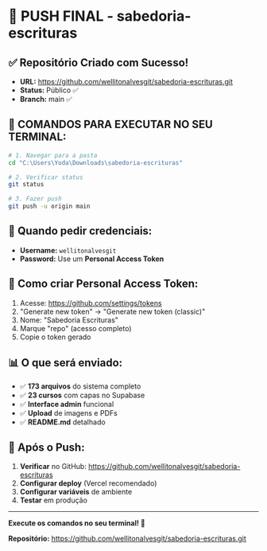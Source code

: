 # 🚀 PUSH FINAL - sabedoria-escrituras

## ✅ Repositório Criado com Sucesso!
- **URL:** https://github.com/wellitonalvesgit/sabedoria-escrituras.git
- **Status:** Público ✅
- **Branch:** main ✅

## 🔧 COMANDOS PARA EXECUTAR NO SEU TERMINAL:

```bash
# 1. Navegar para a pasta
cd "C:\Users\Yoda\Downloads\sabedoria-escrituras"

# 2. Verificar status
git status

# 3. Fazer push
git push -u origin main
```

## 🔑 Quando pedir credenciais:
- **Username:** `wellitonalvesgit`
- **Password:** Use um **Personal Access Token**

## 🔐 Como criar Personal Access Token:
1. Acesse: https://github.com/settings/tokens
2. "Generate new token" → "Generate new token (classic)"
3. Nome: "Sabedoria Escrituras"
4. Marque "repo" (acesso completo)
5. Copie o token gerado

## 📊 O que será enviado:
- ✅ **173 arquivos** do sistema completo
- ✅ **23 cursos** com capas no Supabase
- ✅ **Interface admin** funcional
- ✅ **Upload** de imagens e PDFs
- ✅ **README.md** detalhado

## 🎯 Após o Push:
1. **Verificar** no GitHub: https://github.com/wellitonalvesgit/sabedoria-escrituras
2. **Configurar deploy** (Vercel recomendado)
3. **Configurar variáveis** de ambiente
4. **Testar** em produção

---

**Execute os comandos no seu terminal! 🚀**

**Repositório:** https://github.com/wellitonalvesgit/sabedoria-escrituras.git


